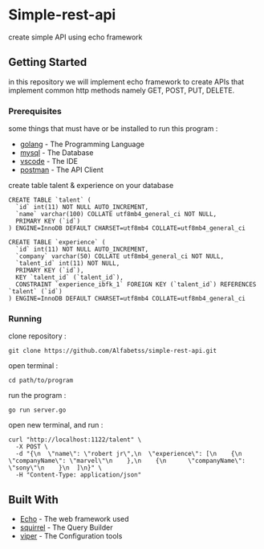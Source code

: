 # Simple-rest-api

create simple API using echo framework

## Getting Started
in this repository we will implement echo framework to create APIs that implement common http methods namely GET, POST, PUT, DELETE. 

### Prerequisites

some things that must have or be installed to run this program : 

* [golang](https://golang.org/doc/install) - The Programming Language
* [mysql](https://www.mysql.com/downloads/) - The Database
* [vscode](https://code.visualstudio.com/download) - The IDE
* [postman](https://www.postman.com/downloads/) - The API Client


create table talent & experience on your database
```
CREATE TABLE `talent` (
  `id` int(11) NOT NULL AUTO_INCREMENT,
  `name` varchar(100) COLLATE utf8mb4_general_ci NOT NULL,
  PRIMARY KEY (`id`)
) ENGINE=InnoDB DEFAULT CHARSET=utf8mb4 COLLATE=utf8mb4_general_ci
```

```
CREATE TABLE `experience` (
  `id` int(11) NOT NULL AUTO_INCREMENT,
  `company` varchar(50) COLLATE utf8mb4_general_ci NOT NULL,
  `talent_id` int(11) NOT NULL,
  PRIMARY KEY (`id`),
  KEY `talent_id` (`talent_id`),
  CONSTRAINT `experience_ibfk_1` FOREIGN KEY (`talent_id`) REFERENCES `talent` (`id`)
) ENGINE=InnoDB DEFAULT CHARSET=utf8mb4 COLLATE=utf8mb4_general_ci
```

### Running
clone repository :
```
git clone https://github.com/Alfabetss/simple-rest-api.git
```
open terminal : 
```
cd path/to/program
```
run the program : 
```
go run server.go
```
open new terminal, and run : 
```
curl "http://localhost:1122/talent" \
  -X POST \
  -d "{\n  \"name\": \"robert jr\",\n  \"experience\": [\n    {\n      \"companyName\": \"marvel\"\n    },\n    {\n      \"companyName\": \"sony\"\n    }\n  ]\n}" \
  -H "Content-Type: application/json" 
```

## Built With

* [Echo](https://echo.labstack.com/) - The web framework used
* [squirrel](https://github.com/Masterminds/squirrel) - The Query Builder
* [viper](https://github.com/spf13/viper) - The Configuration tools
